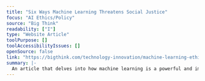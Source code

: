 ```yaml
---
title: "Six Ways Machine Learning Threatens Social Justice"
focus: "AI Ethics/Policy"
source: "Big Think"
readability: ["I"]
type: "Website Article"
toolPurpose: []
toolAccessibilityIssues: []
openSource: false
link: "https://bigthink.com/technology-innovation/machine-learning-ethics"
summary: |-
  An article that delves into how machine learning is a powerful and imperfect tool that should not go unmonitored.
---
```


